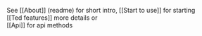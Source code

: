 See [[About]] (readme) for short intro, 
[[Start to use]] for starting  
[[Ted features]] more details or  
[[Api]] for api methods
